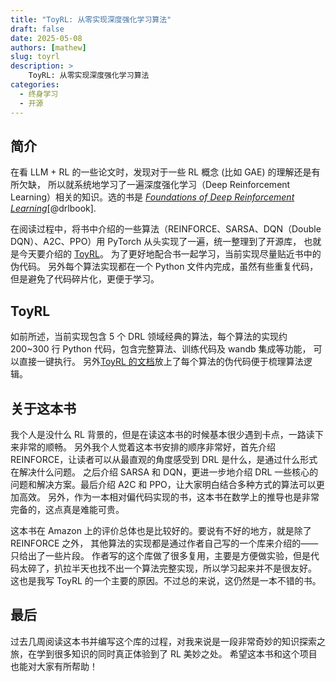 ```yaml
---
title: "ToyRL: 从零实现深度强化学习算法"
draft: false
date: 2025-05-08
authors: [mathew]
slug: toyrl
description: >
    ToyRL: 从零实现深度强化学习算法
categories:
  - 终身学习
  - 开源
---
```


## 简介

在看 LLM + RL 的一些论文时，发现对于一些 RL 概念 (比如 GAE) 的理解还是有所欠缺，
所以就系统地学习了一遍深度强化学习（Deep Reinforcement Learning）相关的知识。选的书是
[*Foundations of Deep Reinforcement Learning*](https://slm-lab.gitbook.io/slm-lab/publications-and-talks/instruction-for-the-book-+-intro-to-rl-section)[@drlbook].

在阅读过程中，将书中介绍的一些算法（REINFORCE、SARSA、DQN（Double DQN）、A2C、PPO）用 PyTorch 从头实现了一遍，统一整理到了开源库，
也就是今天要介绍的 [ToyRL](https://github.com/ai-glimpse/toyrl)。
为了更好地配合书一起学习，当前实现尽量贴近书中的伪代码。
另外每个算法实现都在一个 Python 文件内完成，虽然有些重复代码，但是避免了代码碎片化，更便于学习。

<!-- more -->

## ToyRL

如前所述，当前实现包含 5 个 DRL 领域经典的算法，每个算法的实现约 200~300 行 Python 代码，包含完整算法、训练代码及 wandb 集成等功能，
可以直接一键执行。
另外[ToyRL 的文档](https://ai-glimpse.github.io/toyrl/algorithms/reinforce/)放上了每个算法的伪代码便于梳理算法逻辑。


## 关于这本书

我个人是没什么 RL 背景的，但是在读这本书的时候基本很少遇到卡点，一路读下来非常的顺畅。
另外我个人觉着这本书安排的顺序非常好，首先介绍 REINFORCE，让读者可以从最直观的角度感受到 DRL 是什么，是通过什么形式在解决什么问题。
之后介绍 SARSA 和 DQN，更进一步地介绍 DRL 一些核心的问题和解决方案。最后介绍 A2C 和 PPO，让大家明白结合多种方式的算法可以更加高效。
另外，作为一本相对偏代码实现的书，这本书在数学上的推导也是非常完备的，这点真是难能可贵。

这本书在 Amazon 上的评价总体也是比较好的。要说有不好的地方，就是除了 REINFORCE 之外，
其他算法的实现都是通过作者自己写的一个库来介绍的——只给出了一些片段。
作者写的这个库做了很多复用，主要是方便做实验，但是代码太碎了，扒拉半天也找不出一个算法完整实现，所以学习起来并不是很友好。
这也是我写 ToyRL 的一个主要的原因。不过总的来说，这仍然是一本不错的书。


## 最后

过去几周阅读这本书并编写这个库的过程，对我来说是一段非常奇妙的知识探索之旅，在学到很多知识的同时真正体验到了 RL 美妙之处。
希望这本书和这个项目也能对大家有所帮助！
